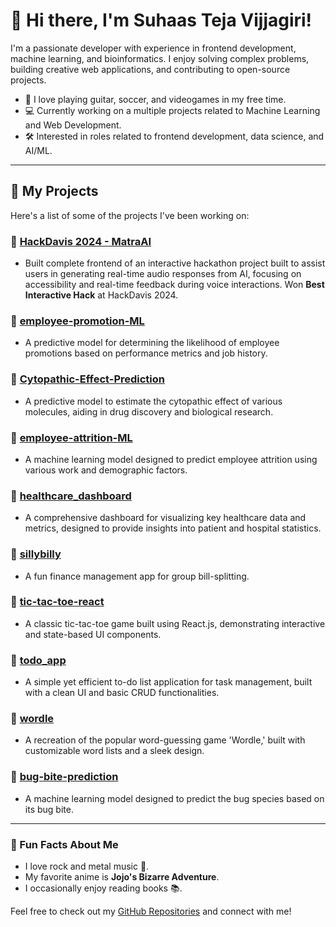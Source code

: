 # 👋 Hi there, I'm Suhaas Teja Vijjagiri!

I'm a passionate developer with experience in frontend development, machine learning, and bioinformatics. I enjoy solving complex problems, building creative web applications, and contributing to open-source projects.

- 🎸 I love playing guitar, soccer, and videogames in my free time.
- 💻 Currently working on a multiple projects related to Machine Learning and Web Development.
- 🛠️ Interested in roles related to frontend development, data science, and AI/ML.

---

## 🚀 My Projects

Here's a list of some of the projects I've been working on:

### 🔹 [HackDavis 2024 - MatraAI](https://github.com/XzeraSpartan/hackDavis-2024)
- Built complete frontend of an interactive hackathon project built to assist users in generating real-time audio responses from AI, focusing on accessibility and real-time feedback during voice interactions. Won **Best Interactive Hack** at HackDavis 2024.


### 🔹 [employee-promotion-ML](https://github.com/suhaasteja/employee-promotion-ML)
- A predictive model for determining the likelihood of employee promotions based on performance metrics and job history.

### 🔹 [Cytopathic-Effect-Prediction](https://github.com/suhaasteja/Cytopathic-Effect-Prediction)
- A predictive model to estimate the cytopathic effect of various molecules, aiding in drug discovery and biological research.

### 🔹 [employee-attrition-ML](https://github.com/suhaasteja/employee-attrition-ML)
- A machine learning model designed to predict employee attrition using various work and demographic factors.

### 🔹 [healthcare_dashboard](https://github.com/suhaasteja/healthcare_dashboard)
- A comprehensive dashboard for visualizing key healthcare data and metrics, designed to provide insights into patient and hospital statistics.

### 🔹 [sillybilly](https://github.com/suhaasteja/sillybilly)
- A fun finance management app for group bill-splitting.

### 🔹 [tic-tac-toe-react](https://github.com/suhaasteja/tic-tac-toe-react)
- A classic tic-tac-toe game built using React.js, demonstrating interactive and state-based UI components.

### 🔹 [todo_app](https://github.com/suhaasteja/todo_app)
- A simple yet efficient to-do list application for task management, built with a clean UI and basic CRUD functionalities.

### 🔹 [wordle](https://github.com/suhaasteja/wordle)
- A recreation of the popular word-guessing game 'Wordle,' built with customizable word lists and a sleek design.

### 🔹 [bug-bite-prediction](https://github.com/suhaasteja/bug-bite-prediction)
- A machine learning model designed to predict the bug species based on its bug bite.

---

### 🌟 Fun Facts About Me
- I love rock and metal music 🎸.
- My favorite anime is **Jojo's Bizarre Adventure**.
- I occasionally enjoy reading books 📚.

Feel free to check out my [GitHub Repositories](https://github.com/suhaasteja) and connect with me!
